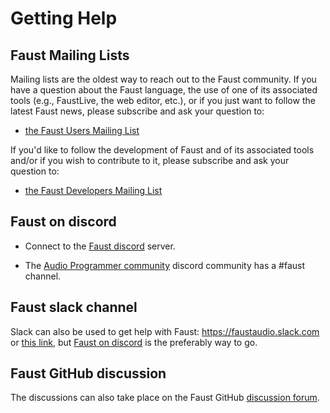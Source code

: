 # Getting Help

## Faust Mailing Lists

Mailing lists are the oldest way to reach out to the Faust community. If you have a question about the Faust language, the use of one of its associated tools (e.g., FaustLive, the web editor, etc.), or if you just want to follow the latest Faust news, please subscribe and ask your question to:

* [the Faust Users Mailing List](https://sourceforge.net/projects/faudiostream/lists/faudiostream-users)

If you'd like to follow the development of Faust and of its associated tools and/or if you wish to contribute to it, please subscribe and ask your question to:

* [the Faust Developers Mailing List](https://sourceforge.net/projects/faudiostream/lists/faudiostream-devel) 


## Faust on discord 

* Connect to the [Faust discord](https://discord.gg/vzh7CggBtj) server.

* The [Audio Programmer community](https://theaudioprogrammer.com/community) discord community has a #faust channel.

## Faust slack channel

Slack can also be used to get help with Faust: <https://faustaudio.slack.com> or [this link](https://join.slack.com/t/faustaudio/shared_invite/zt-a624szlz-fL4v2DTR~ZGlI7wARryT7g), but [Faust on discord](https://faust.grame.fr/community/help/#faust-on-discord) is the preferably way to go.

## Faust GitHub discussion

The discussions can also take place on the Faust GitHub [discussion forum](https://github.com/grame-cncm/faust/discussions).
